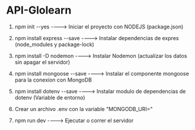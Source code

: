 # API-Glolearn

1. npm init --yes ----> Iniciar el proyecto con NODEJS (package.json)

2. npm install express --save ----> Instalar dependencias de expres (node_modules y package-lock)

3. npm install -D nodemon ----> Instalar Nodemon (actualizar los datos sin apagar el servidor)

4. npm install mongoose --save ----> Instalar el componente mongoose para la conexion con MongoDB

5. npm install dotenv --save ----> Instalar modulo de dependencias de dotenv (Variable de entorno)

6. Crear un archivo .env con la variable "MONGODB_URI="

7. npm run dev ----> Ejecutar o correr el servidor
